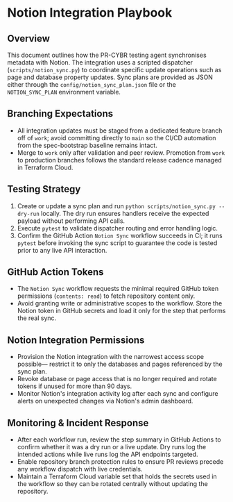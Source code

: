 # Notion Integration Playbook

## Overview
This document outlines how the PR-CYBR testing agent synchronises metadata with
Notion. The integration uses a scripted dispatcher (`scripts/notion_sync.py`)
to coordinate specific update operations such as page and database property
updates. Sync plans are provided as JSON either through the
`config/notion_sync_plan.json` file or the `NOTION_SYNC_PLAN` environment
variable.

## Branching Expectations
* All integration updates must be staged from a dedicated feature branch off of
  `work`; avoid committing directly to `main` so the CI/CD automation from the
  spec-bootstrap baseline remains intact.
* Merge to `work` only after validation and peer review. Promotion from `work`
  to production branches follows the standard release cadence managed in
  Terraform Cloud.

## Testing Strategy
1. Create or update a sync plan and run `python scripts/notion_sync.py --dry-run`
   locally. The dry run ensures handlers receive the expected payload without
   performing API calls.
2. Execute `pytest` to validate dispatcher routing and error handling logic.
3. Confirm the GitHub Action `Notion Sync` workflow succeeds in CI; it runs
   `pytest` before invoking the sync script to guarantee the code is tested
   prior to any live API interaction.

## GitHub Action Tokens
* The `Notion Sync` workflow requests the minimal required GitHub token
  permissions (`contents: read`) to fetch repository content only.
* Avoid granting write or administrative scopes to the workflow. Store the
  Notion token in GitHub secrets and load it only for the step that performs the
  real sync.

## Notion Integration Permissions
* Provision the Notion integration with the narrowest access scope possible—
  restrict it to only the databases and pages referenced by the sync plan.
* Revoke database or page access that is no longer required and rotate tokens
  if unused for more than 90 days.
* Monitor Notion's integration activity log after each sync and configure alerts
  on unexpected changes via Notion's admin dashboard.

## Monitoring & Incident Response
* After each workflow run, review the step summary in GitHub Actions to confirm
  whether it was a dry run or a live update. Dry runs log the intended actions
  while live runs log the API endpoints targeted.
* Enable repository branch protection rules to ensure PR reviews precede any
  workflow dispatch with live credentials.
* Maintain a Terraform Cloud variable set that holds the secrets used in the
  workflow so they can be rotated centrally without updating the repository.
